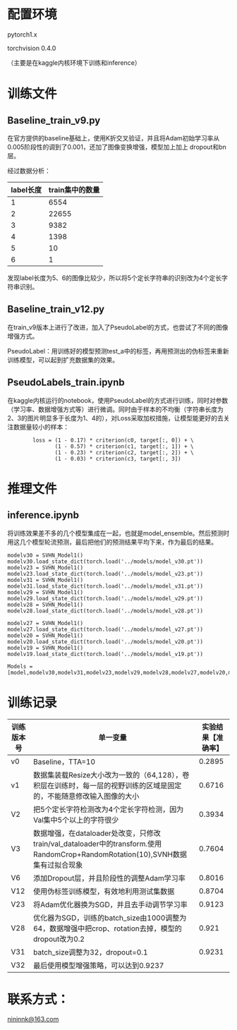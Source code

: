 # 配置环境

pytorch1.x

torchvision 0.4.0

（主要是在kaggle内核环境下训练和inference）

# 训练文件

## Baseline_train_v9.py

在官方提供的baseline基础上，使用K折交叉验证，并且将Adam初始学习率从0.005阶段性的调到了0.001，还加了图像变换增强，模型加上加上  dropout和bn层。

经过数据分析：

| label长度 | train集中的数量 |
| --------- | --------------- |
| 1         | 6554            |
| 2         | 22655           |
| 3         | 9382            |
| 4         | 1398            |
| 5         | 10              |
| 6         | 1               |

发现label长度为5、6的图像比较少，所以将5个定长字符串的识别改为4个定长字符串识别。

## Baseline_train_v12.py

在train_v9版本上进行了改进，加入了PseudoLabel的方式，也尝试了不同的图像增强方式。

PseudoLabel：用训练好的模型预测test_a中的标签，再用预测出的伪标签来重新训练模型，可以起到扩充数据集的效果。

## PseudoLabels_train.ipynb

在kaggle内核运行的notebook，使用PseudoLabel的方式进行训练，同时对参数（学习率、数据增强方式等）进行微调。同时由于样本的不均衡（字符串长度为2、3的图片明显多于长度为1、4的），对Loss采取加权措施，让模型能更好的去关注数据量较小的样本：

```
        loss = (1 - 0.17) * criterion(c0, target[:, 0]) + \
               (1 - 0.57) * criterion(c1, target[:, 1]) + \
               (1 - 0.23) * criterion(c2, target[:, 2]) + \
               (1 - 0.03) * criterion(c3, target[:, 3])
```

# 推理文件

## inference.ipynb

将训练效果差不多的几个模型集成在一起，也就是model_ensemble。然后预测时用这几个模型轮流预测，最后把他们的预测结果平均下来，作为最后的结果。

```
modelv30 = SVHN_Model1()
modelv30.load_state_dict(torch.load('../models/model_v30.pt'))
modelv23 = SVHN_Model1()
modelv23.load_state_dict(torch.load('../models/model_v23.pt'))
modelv31 = SVHN_Model1()
modelv31.load_state_dict(torch.load('../models/model_v31.pt'))
modelv29 = SVHN_Model1()
modelv29.load_state_dict(torch.load('../models/model_v29.pt'))
modelv28 = SVHN_Model1()
modelv28.load_state_dict(torch.load('../models/model_v28.pt'))

modelv27 = SVHN_Model1()
modelv27.load_state_dict(torch.load('../models/model_v27.pt'))
modelv20 = SVHN_Model1()
modelv20.load_state_dict(torch.load('../models/model_v20.pt'))
modelv19 = SVHN_Model1()
modelv19.load_state_dict(torch.load('../models/model_v19.pt'))

Models = [model,modelv30,modelv31,modelv23,modelv29,modelv28,modelv27,modelv20,modelv19]
```

# 训练记录

| 训练版本号 | 单一变量                                                     | 实验结果【准确率】 |
| ---------- | ------------------------------------------------------------ | ------------------ |
| v0         | Baseline，TTA=10                                             | 0.2895             |
| v1         | 数据集装载Resize大小改为一致的（64,128），卷积层在训练时，每一层的视野训练的区域是固定的，不能随意修改输入图像的大小 | 0.6716             |
| V2         | 把5个定长字符检测改为4个定长字符检测，因为Val集中5个以上的字符很少 | 0.3934             |
| V3         | 数据增强，在dataloader处改变，只修改train/val_dataloader中的transform.使用RandomCrop+RandomRotation(10),SVNH数据集有过拟合现象 | 0.7604             |
| V6         | 添加Dropout层，并且阶段性的调整Adam学习率                    | 0.8016             |
| V12        | 使用伪标签训练模型，有效地利用测试集数据                     | 0.8704             |
| V23        | 将Adam优化器换为SGD，并且去手动调节学习率                    | 0.9123             |
| V28        | 优化器为SGD，训练的batch_size由1000调整为64，数据增强中把crop、rotation去掉，模型的dropout改为0.2 | 0.921              |
| V31        | batch_size调整为32，dropout=0.1                              | 0.9231             |
| V32        | 最后使用模型增强策略，可以达到0.9237                         |                    |

# 联系方式：

nininnk@163.com